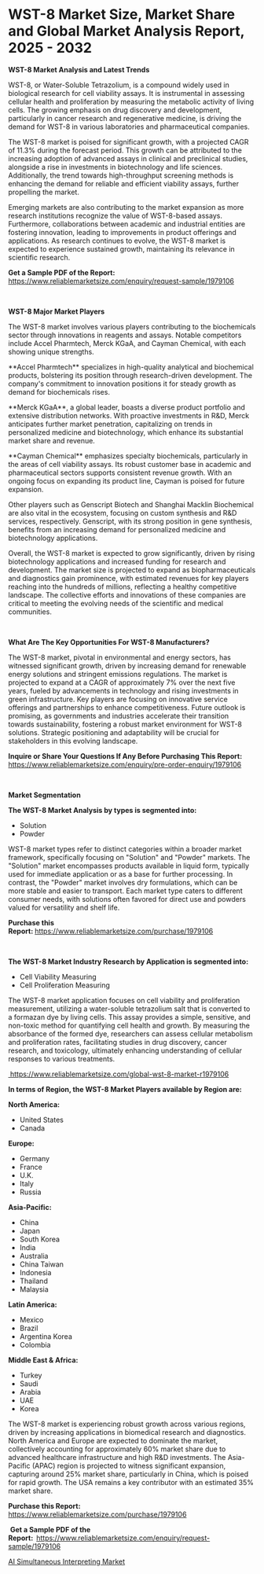 <p><h1>WST-8 Market Size, Market Share and Global Market Analysis Report, 2025 - 2032</h1></p><p><strong>WST-8 Market Analysis and Latest Trends</strong></p>
<p><p>WST-8, or Water-Soluble Tetrazolium, is a compound widely used in biological research for cell viability assays. It is instrumental in assessing cellular health and proliferation by measuring the metabolic activity of living cells. The growing emphasis on drug discovery and development, particularly in cancer research and regenerative medicine, is driving the demand for WST-8 in various laboratories and pharmaceutical companies.</p><p>The WST-8 market is poised for significant growth, with a projected CAGR of 11.3% during the forecast period. This growth can be attributed to the increasing adoption of advanced assays in clinical and preclinical studies, alongside a rise in investments in biotechnology and life sciences. Additionally, the trend towards high-throughput screening methods is enhancing the demand for reliable and efficient viability assays, further propelling the market.</p><p>Emerging markets are also contributing to the market expansion as more research institutions recognize the value of WST-8-based assays. Furthermore, collaborations between academic and industrial entities are fostering innovation, leading to improvements in product offerings and applications. As research continues to evolve, the WST-8 market is expected to experience sustained growth, maintaining its relevance in scientific research.</p></p>
<p><strong>Get a Sample PDF of the Report:&nbsp;</strong> <a href="https://www.reliablemarketsize.com/enquiry/request-sample/1979106?utm_campaign=2005&utm_medium=2&utm_source=Github&utm_content=ia&utm_term=15012025&utm_id=wst-8">https://www.reliablemarketsize.com/enquiry/request-sample/1979106</a></p>
<p>&nbsp;</p>
<p><strong>WST-8 Major Market Players</strong></p>
<p><p>The WST-8 market involves various players contributing to the biochemicals sector through innovations in reagents and assays. Notable competitors include Accel Pharmtech, Merck KGaA, and Cayman Chemical, with each showing unique strengths.</p><p>**Accel Pharmtech** specializes in high-quality analytical and biochemical products, bolstering its position through research-driven development. The company's commitment to innovation positions it for steady growth as demand for biochemicals rises.</p><p>**Merck KGaA**, a global leader, boasts a diverse product portfolio and extensive distribution networks. With proactive investments in R&D, Merck anticipates further market penetration, capitalizing on trends in personalized medicine and biotechnology, which enhance its substantial market share and revenue.</p><p>**Cayman Chemical** emphasizes specialty biochemicals, particularly in the areas of cell viability assays. Its robust customer base in academic and pharmaceutical sectors supports consistent revenue growth. With an ongoing focus on expanding its product line, Cayman is poised for future expansion.</p><p>Other players such as Genscript Biotech and Shanghai Macklin Biochemical are also vital in the ecosystem, focusing on custom synthesis and R&D services, respectively. Genscript, with its strong position in gene synthesis, benefits from an increasing demand for personalized medicine and biotechnology applications.</p><p>Overall, the WST-8 market is expected to grow significantly, driven by rising biotechnology applications and increased funding for research and development. The market size is projected to expand as biopharmaceuticals and diagnostics gain prominence, with estimated revenues for key players reaching into the hundreds of millions, reflecting a healthy competitive landscape. The collective efforts and innovations of these companies are critical to meeting the evolving needs of the scientific and medical communities.</p></p>
<p>&nbsp;</p>
<p><strong>What Are The Key Opportunities For WST-8 Manufacturers?</strong></p>
<p><p>The WST-8 market, pivotal in environmental and energy sectors, has witnessed significant growth, driven by increasing demand for renewable energy solutions and stringent emissions regulations. The market is projected to expand at a CAGR of approximately 7% over the next five years, fueled by advancements in technology and rising investments in green infrastructure. Key players are focusing on innovative service offerings and partnerships to enhance competitiveness. Future outlook is promising, as governments and industries accelerate their transition towards sustainability, fostering a robust market environment for WST-8 solutions. Strategic positioning and adaptability will be crucial for stakeholders in this evolving landscape.</p></p>
<p><strong>Inquire or Share Your Questions If Any Before Purchasing This Report:</strong> <a href="https://www.reliablemarketsize.com/enquiry/pre-order-enquiry/1979106?utm_campaign=2005&utm_medium=2&utm_source=Github&utm_content=ia&utm_term=15012025&utm_id=wst-8">https://www.reliablemarketsize.com/enquiry/pre-order-enquiry/1979106</a></p>
<p>&nbsp;</p>
<p><strong>Market Segmentation</strong></p>
<p><strong>The WST-8 Market Analysis by types is segmented into:</strong></p>
<p><ul><li>Solution</li><li>Powder</li></ul></p>
<p><p>WST-8 market types refer to distinct categories within a broader market framework, specifically focusing on "Solution" and "Powder" markets. The "Solution" market encompasses products available in liquid form, typically used for immediate application or as a base for further processing. In contrast, the "Powder" market involves dry formulations, which can be more stable and easier to transport. Each market type caters to different consumer needs, with solutions often favored for direct use and powders valued for versatility and shelf life.</p></p>
<p><strong>Purchase this Report:&nbsp;</strong><a href="https://www.reliablemarketsize.com/purchase/1979106?utm_campaign=2005&utm_medium=2&utm_source=Github&utm_content=ia&utm_term=15012025&utm_id=wst-8">https://www.reliablemarketsize.com/purchase/1979106</a></p>
<p>&nbsp;</p>
<p><strong>The WST-8 Market Industry Research by Application is segmented into:</strong></p>
<p><ul><li>Cell Viability Measuring</li><li>Cell Proliferation Measuring</li></ul></p>
<p><p>The WST-8 market application focuses on cell viability and proliferation measurement, utilizing a water-soluble tetrazolium salt that is converted to a formazan dye by living cells. This assay provides a simple, sensitive, and non-toxic method for quantifying cell health and growth. By measuring the absorbance of the formed dye, researchers can assess cellular metabolism and proliferation rates, facilitating studies in drug discovery, cancer research, and toxicology, ultimately enhancing understanding of cellular responses to various treatments.</p></p>
<p><a href="https://www.reliablemarketsize.com/global-wst-8-market-r1979106?utm_campaign=2005&utm_medium=2&utm_source=Github&utm_content=ia&utm_term=15012025&utm_id=wst-8">&nbsp;https://www.reliablemarketsize.com/global-wst-8-market-r1979106</a></p>
<p><strong>In terms of Region, the WST-8 Market Players available by Region are:</strong></p>
<p>
    <p> <strong> North America: </strong>
        <ul>
            <li>United States</li>
            <li>Canada</li>
        </ul>
        </p> 
    <p> <strong> Europe: </strong>
        <ul>
            <li>Germany</li>
            <li>France</li>
            <li>U.K.</li>
            <li>Italy</li>
            <li>Russia</li>
        </ul>
        </p> 
    <p> <strong> Asia-Pacific: </strong>
        <ul>
            <li>China</li>
            <li>Japan</li>
            <li>South Korea</li>
            <li>India</li>
            <li>Australia</li>
            <li>China Taiwan</li>
            <li>Indonesia</li>
            <li>Thailand</li>
            <li>Malaysia</li>
        </ul>
        </p> 
    <p> <strong> Latin America: </strong>
        <ul>
            <li>Mexico</li>
            <li>Brazil</li>
            <li>Argentina Korea</li>
            <li>Colombia</li>
        </ul>
        </p> 
    <p> <strong> Middle East & Africa: </strong>
        <ul>
            <li>Turkey</li>
            <li>Saudi</li>
            <li>Arabia</li>
            <li>UAE</li>
            <li>Korea</li>
        </ul>
    </p>
    </p>
<p><p>The WST-8 market is experiencing robust growth across various regions, driven by increasing applications in biomedical research and diagnostics. North America and Europe are expected to dominate the market, collectively accounting for approximately 60% market share due to advanced healthcare infrastructure and high R&D investments. The Asia-Pacific (APAC) region is projected to witness significant expansion, capturing around 25% market share, particularly in China, which is poised for rapid growth. The USA remains a key contributor with an estimated 35% market share.</p></p>
<p><strong>Purchase this Report: </strong><a href="https://www.reliablemarketsize.com/purchase/1979106?utm_campaign=2005&utm_medium=2&utm_source=Github&utm_content=ia&utm_term=15012025&utm_id=wst-8">https://www.reliablemarketsize.com/purchase/1979106</a></p>
<p>&nbsp;<strong>Get a Sample PDF of the Report:&nbsp;&nbsp;</strong><a href="https://www.reliablemarketsize.com/enquiry/request-sample/1979106?utm_campaign=2005&utm_medium=2&utm_source=Github&utm_content=ia&utm_term=15012025&utm_id=wst-8">https://www.reliablemarketsize.com/enquiry/request-sample/1979106</a></p>
<p><strong></strong></p>
<p><p><a href="https://github.com/lylyparadise/Market-Research-Report-List-5/blob/main/ai-simultaneous-interpreting-market.md?utm_campaign=2005&utm_medium=2&utm_source=Github&utm_content=ia&utm_term=15012025&utm_id=wst-8">AI Simultaneous Interpreting Market</a></p></p>